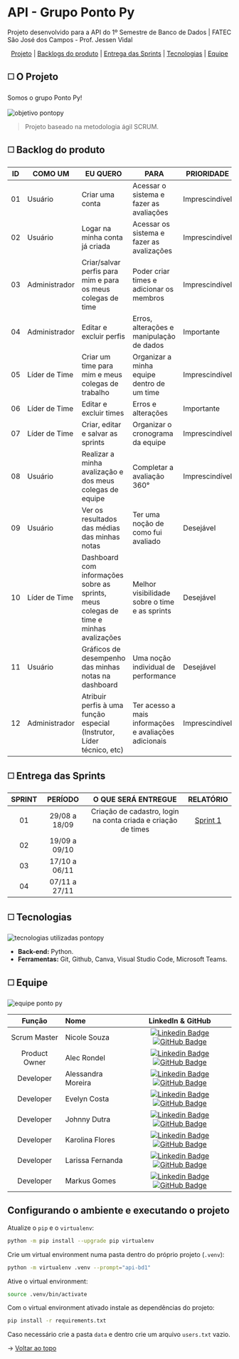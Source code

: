 #  API - Grupo Ponto Py
Projeto desenvolvido para a API do 1º Semestre de Banco de Dados | FATEC São José dos Campos - Prof. Jessen Vidal
<br id="topo">
<p align="center">
    <a href="#sobre">Projeto</a>  |
    <a href="#backlogs">Backlogs do produto</a>  |
    <a href="#entrega">Entrega das Sprints</a>  |
    <a href="#tecnologias">Tecnologias</a>  |
    <a href="#equipe">Equipe</a>
</p>

<span id="sobre">

## :white_medium_square: O Projeto
Somos o grupo Ponto Py!
<br></br>
![objetivo pontopy](https://user-images.githubusercontent.com/108769169/188279242-2e7c938a-95ea-46dc-a022-f49f60adce49.png)

> Projeto baseado na metodologia ágil SCRUM.

<span id="backlogs">

## :white_medium_square: Backlog do produto

|  **ID**   | **COMO UM** |  **EU QUERO**  | **PARA** | **PRIORIDADE** | **SPRINT** | **STATUS** |
|-------------|-----------------------|-------------------------|-------------------------|---------------------|----------------|-------------------------|
|  01  | Usuário | Criar uma conta | Acessar o sistema e fazer as avaliações | Imprescindível | 1 | **Em desenvolvimento** |
|  02  | Usuário | Logar na minha conta já criada | Acessar os sistema e fazer as avalizações | Imprescindível | 1 | **Em desenvolvimento** |
|  03  | Administrador | Criar/salvar perfis para mim e para os meus colegas de time | Poder criar times e adicionar os membros | Imprescindível | 2 | A iniciar |
|  04  | Administrador | Editar e excluir perfis | Erros, alterações e manipulação de dados | Importante | 2 | A iniciar |
|  05  | Líder de Time | Criar um time para mim e meus colegas de trabalho | Organizar a minha equipe dentro de um time | Imprescindível | 1 | **Em desenvolvimento** |
|  06  | Líder de Time | Editar e excluir times | Erros e alterações | Importante | 2 | A iniciar |
|  07  | Líder de Time | Criar, editar e salvar as sprints | Organizar o cronograma  da equipe | Imprescindível | 2 | A iniciar |
|  08  | Usuário | Realizar a minha avalização e dos meus colegas de equipe | Completar a avaliação 360° | Imprescindível | 1 | A iniciar |
|  09  | Usuário | Ver os resultados das médias das minhas notas | Ter uma noção de como fui avaliado | Desejável | 3 | A iniciar |
|  10  | Líder de Time | Dashboard com informações sobre as sprints, meus colegas de time e minhas avalizações | Melhor visibilidade sobre o time e as sprints | Desejável | 4 | A iniciar |
|  11  | Usuário | Gráficos de desempenho das minhas notas na dashboard | Uma noção individual de performance | Desejável | 4 | A iniciar |
|  12  | Administrador | Atribuir perfis à uma função especial (Instrutor, Líder técnico, etc) | Ter acesso a mais informações e avaliações adicionais | Imprescindível | 3 | A iniciar |

<span id="entrega">

## :white_medium_square: Entrega das Sprints

| **SPRINT** | **PERÍODO**| **O QUE SERÁ ENTREGUE** | **RELATÓRIO** |
|:-------------:|:-----------------------:|:-------------------------:|:-------------------------:|
|  01  | 29/08 a 18/09 | Criação de cadastro, login na conta criada e criação de times | [Sprint 1](https://github.com/pontopython/api-bd1/wiki)
|  02  | 19/09 a 09/10 |
|  03  | 17/10 a 06/11 |
|  04  | 07/11 a 27/11 |

<span id="tecnologias">

## :white_medium_square: Tecnologias
![tecnologias utilizadas pontopy](https://user-images.githubusercontent.com/108769169/188279437-2d209808-cc7a-4e94-befb-d6bc4445bb3d.png)

- **Back-end:** Python.
- **Ferramentas:** Git, Github, Canva, Visual Studio Code, Microsoft Teams.

<span id="equipe">

## :white_medium_square: Equipe
![equipe ponto py](https://user-images.githubusercontent.com/108769169/190242615-d1493057-1fe6-4e67-b9e1-d5a64e5f3a1b.png)



|    Função     | Nome                                  |                                                                                                                                                      LinkedIn & GitHub                                                                                                                                                      |
| :-----------: | :------------------------------------ | :-------------------------------------------------------------------------------------------------------------------------------------------------------------------------------------------------------------------------------------------------------------------------------------------------------------------------: |
| Scrum Master | Nicole Souza           |     [![Linkedin Badge](https://img.shields.io/badge/Linkedin-blue?style=flat-square&logo=Linkedin&logoColor=white)](https://www.linkedin.com/in/nicolem-souza/) [![GitHub Badge](https://img.shields.io/badge/GitHub-111217?style=flat-square&logo=github&logoColor=white)](https://github.com/NicSouza)              |
| Product Owner | Alec Rondel           |     [![Linkedin Badge](https://img.shields.io/badge/Linkedin-blue?style=flat-square&logo=Linkedin&logoColor=white)](https://) [![GitHub Badge](https://img.shields.io/badge/GitHub-111217?style=flat-square&logo=github&logoColor=white)](https://github.com/aleclr)              |
| Developer| Alessandra Moreira           |     [![Linkedin Badge](https://img.shields.io/badge/Linkedin-blue?style=flat-square&logo=Linkedin&logoColor=white)](https://www.linkedin.com/in/alessandra-moreira-780b76183) [![GitHub Badge](https://img.shields.io/badge/GitHub-111217?style=flat-square&logo=github&logoColor=white)](https://github.com/Alemoreira-00)              |
| Developer| Evelyn Costa           |     [![Linkedin Badge](https://img.shields.io/badge/Linkedin-blue?style=flat-square&logo=Linkedin&logoColor=white)](https://www.linkedin.com/in/evelynccosta) [![GitHub Badge](https://img.shields.io/badge/GitHub-111217?style=flat-square&logo=github&logoColor=white)](https://github.com/evellyncs)              |
| Developer| Johnny Dutra           |     [![Linkedin Badge](https://img.shields.io/badge/Linkedin-blue?style=flat-square&logo=Linkedin&logoColor=white)](https://www.linkedin.com/in/jnydutra) [![GitHub Badge](https://img.shields.io/badge/GitHub-111217?style=flat-square&logo=github&logoColor=white)](https://github.com/jnydutra)              |
| Developer| Karolina Flores           |     [![Linkedin Badge](https://img.shields.io/badge/Linkedin-blue?style=flat-square&logo=Linkedin&logoColor=white)](https://www.linkedin.com/in/karolina-maria-flores-louren%C3%A7o-426b86169/) [![GitHub Badge](https://img.shields.io/badge/GitHub-111217?style=flat-square&logo=github&logoColor=white)](https://github.com/karolina-flores)              |
| Developer| Larissa Fernanda           |     [![Linkedin Badge](https://img.shields.io/badge/Linkedin-blue?style=flat-square&logo=Linkedin&logoColor=white)](https://www.linkedin.com/in/larissa-reis-693568250/) [![GitHub Badge](https://img.shields.io/badge/GitHub-111217?style=flat-square&logo=github&logoColor=white)](https://github.com/larissa-fernanda)
| Developer| Markus Gomes        |     [![Linkedin Badge](https://img.shields.io/badge/Linkedin-blue?style=flat-square&logo=Linkedin&logoColor=white)](https://www.linkedin.com/) [![GitHub Badge](https://img.shields.io/badge/GitHub-111217?style=flat-square&logo=github&logoColor=white)](https://github.com/markusgomes)


## Configurando o ambiente e executando o projeto

Atualize o `pip` e o `virtualenv`:
```sh
python -m pip install --upgrade pip virtualenv
```

Crie um virtual environment numa pasta dentro do próprio projeto (`.venv`):
```sh
python -m virtualenv .venv --prompt="api-bd1"
```

Ative o virtual environment:
```sh
source .venv/bin/activate
```

Com o virtual environment ativado instale as dependências do projeto:
```sh
pip install -r requirements.txt
```

Caso necessário crie a pasta `data` e dentro crie um arquivo `users.txt` vazio.

→ [Voltar ao topo](#topo)